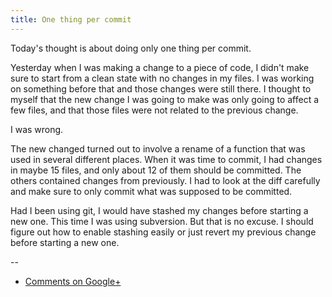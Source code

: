 ```yaml
---
title: One thing per commit
---
```


Today's thought is about doing only one thing per commit.

Yesterday when I was making a change to a piece of code, I didn't make sure to
start from a clean state with no changes in my files. I was working on
something before that and those changes were still there. I thought to myself
that the new change I was going to make was only going to affect a few files,
and that those files were not related to the previous change.

I was wrong.

The new changed turned out to involve a rename of a function that was used in
several different places. When it was time to commit, I had changes in maybe 15
files, and only about 12 of them should be committed. The others contained
changes from previously. I had to look at the diff carefully and make sure to
only commit what was supposed to be committed.

Had I been using git, I would have stashed my changes before starting a new
one. This time I was using subversion. But that is no excuse. I should figure
out how to enable stashing easily or just revert my previous change before
starting a new one.

--

* [Comments on Google+](https://plus.google.com/u/0/112175093836850283531/posts/arr1yE7HdZH)
